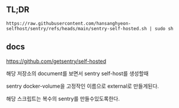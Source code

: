 ## TL;DR

```
https://raw.githubusercontent.com/hansanghyeon-selfhost/sentry/refs/heads/main/sentry-self-hosted.sh | sudo sh
```

## docs

https://github.com/getsentry/self-hosted

해당 저장소의 document를 보면서 sentry self-host를 생성할때

sentry docker-volume을 고정작인 이름으로 external로 만들게된다.

해당 스크립트는 복수의 sentry를 만들수있도록한다.
